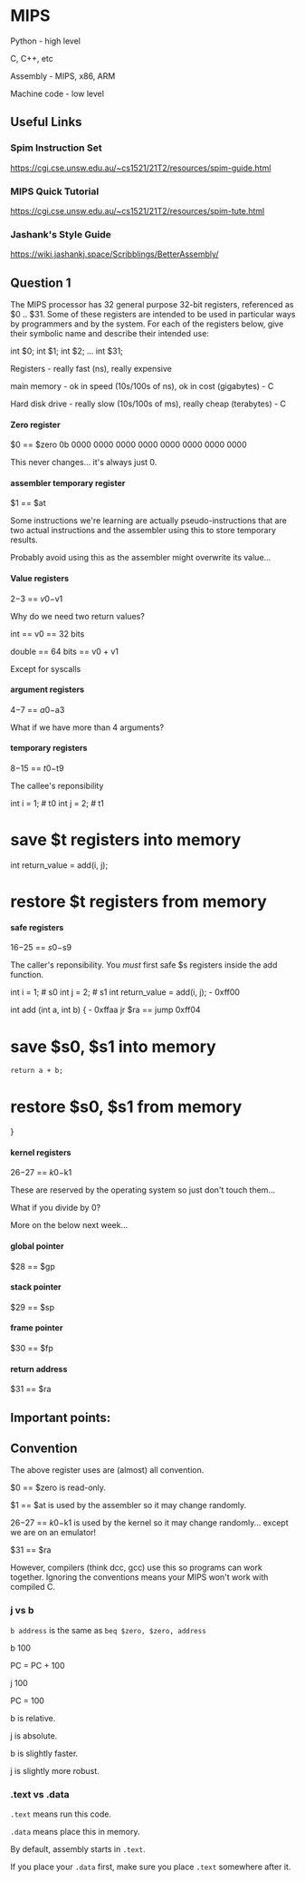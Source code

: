 # MIPS

Python - high level

C, C++, etc

Assembly - MIPS, x86, ARM

Machine code - low level

## Useful Links

### Spim Instruction Set

https://cgi.cse.unsw.edu.au/~cs1521/21T2/resources/spim-guide.html

### MIPS Quick Tutorial

https://cgi.cse.unsw.edu.au/~cs1521/21T2/resources/spim-tute.html

### Jashank's Style Guide

https://wiki.jashankj.space/Scribblings/BetterAssembly/


## Question 1

The MIPS processor has 32 general purpose 32-bit registers, referenced as $0 .. $31. Some of these registers are intended to be used in particular ways by programmers and by the system. For each of the registers below, give their symbolic name and describe their intended use: 

int $0;
int $1;
int $2;
...
int $31;

Registers - really fast (ns), really expensive

main memory - ok in speed (10s/100s of ns), ok in cost (gigabytes) - C

Hard disk drive - really slow (10s/100s of ms), really cheap (terabytes) - C


#### Zero register
$0 == $zero
0b 0000 0000 0000 0000 0000 0000 0000 0000

This never changes... it's always just 0.


#### assembler temporary register
$1 == $at

Some instructions we're learning are actually pseudo-instructions that are two actual instructions and the assembler using this to store temporary results.

Probably avoid using this as the assembler might overwrite its value...


#### Value registers
$2-$3 == $v0-$v1

Why do we need two return values?

int == v0 == 32 bits

double == 64 bits == v0 + v1

Except for syscalls


#### argument registers
$4-$7 == $a0-$a3

What if we have more than 4 arguments?


#### temporary registers
$8-$15 == $t0-$t9

The callee's reponsibility

int i = 1; # t0
int j = 2; # t1
# save $t registers into memory
int return_value = add(i, j);
# restore $t registers from memory


#### safe registers
$16-$25 == $s0-$s9

The caller's reponsibility. You *must* first safe $s registers inside the add function.

int i = 1; # s0
int j = 2; # s1
int return_value = add(i, j); - 0xff00


int add (int a, int b) { - 0xffaa
    jr $ra == jump 0xff04
# save $s0, $s1 into memory
    return a + b;
# restore $s0, $s1 from memory
}


#### kernel registers
$26-$27 == $k0-$k1

These are reserved by the operating system so just don't touch them...

What if you divide by 0?


More on the below next week...

#### global pointer
$28 == $gp


#### stack pointer
$29 == $sp


#### frame pointer
$30 == $fp


#### return address
$31 == $ra


## Important points:

## Convention

The above register uses are (almost) all convention.

$0 == $zero is read-only.

$1 == $at is used by the assembler so it may change randomly.

$26-$27 == $k0-$k1 is used by the kernel so it may change randomly... except we are on an emulator!

$31 == $ra

However, compilers (think dcc, gcc) use this so programs can work together. Ignoring the conventions means your MIPS won't work with compiled C.


### j vs b

`b address` is the same as `beq $zero, $zero, address`

b 100

PC = PC + 100

j 100

PC = 100

b is relative.

j is absolute.

b is slightly faster.

j is slightly more robust.

### .text vs .data

`.text` means run this code.

`.data` means place this in memory.

By default, assembly starts in `.text`.

If you place your `.data` first, make sure you place `.text` somewhere after it.
